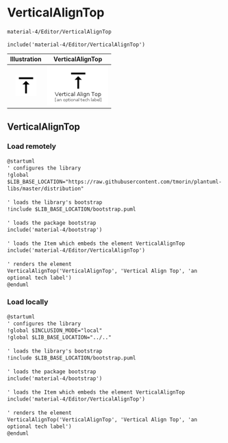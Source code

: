 # VerticalAlignTop


```text
material-4/Editor/VerticalAlignTop
```

```text
include('material-4/Editor/VerticalAlignTop')
```



| Illustration | VerticalAlignTop |
| :---: | :---: |
| ![illustration for Illustration](../../material-4/Editor/VerticalAlignTop.png) | ![illustration for VerticalAlignTop](../../material-4/Editor/VerticalAlignTop.Local.png) |




## VerticalAlignTop

### Load remotely
```plantuml
@startuml
' configures the library
!global $LIB_BASE_LOCATION="https://raw.githubusercontent.com/tmorin/plantuml-libs/master/distribution"

' loads the library's bootstrap
!include $LIB_BASE_LOCATION/bootstrap.puml

' loads the package bootstrap
include('material-4/bootstrap')

' loads the Item which embeds the element VerticalAlignTop
include('material-4/Editor/VerticalAlignTop')

' renders the element
VerticalAlignTop('VerticalAlignTop', 'Vertical Align Top', 'an optional tech label')
@enduml
```

### Load locally
```plantuml
@startuml
' configures the library
!global $INCLUSION_MODE="local"
!global $LIB_BASE_LOCATION="../.."

' loads the library's bootstrap
!include $LIB_BASE_LOCATION/bootstrap.puml

' loads the package bootstrap
include('material-4/bootstrap')

' loads the Item which embeds the element VerticalAlignTop
include('material-4/Editor/VerticalAlignTop')

' renders the element
VerticalAlignTop('VerticalAlignTop', 'Vertical Align Top', 'an optional tech label')
@enduml
```

